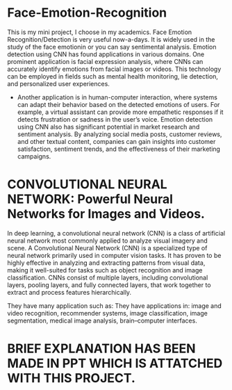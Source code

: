 # Face-Emotion-Recognition
This is my mini project, I choose in my academics. Face Emotion Recognition/Detection is very useful now-a-days. It is widely used in the study of the face emotionin or you can say sentimental analysis.
Emotion detection using CNN has found applications in various domains. One prominent application is facial expression analysis, where CNNs can accurately identify emotions from facial images or videos. This technology can be employed in fields such as mental health monitoring, lie detection, and personalized user experiences.
* Another application is in human-computer interaction, where systems can adapt their behavior based on the detected emotions of users. For example, a virtual assistant can provide more empathetic responses if it detects frustration or sadness in the user’s voice.
Emotion detection using CNN also has significant potential in market research and sentiment analysis. By analyzing social media posts, customer reviews, and other textual content, companies can gain insights into customer satisfaction, sentiment trends, and the effectiveness of their marketing campaigns.
# CONVOLUTIONAL NEURAL NETWORK: Powerful Neural Networks for Images and Videos.
In deep learning, a convolutional neural network (CNN) is a class of artificial neural network most commonly applied to analyze visual imagery and scene. A Convolutional Neural Network (CNN) is a specialized type of neural network primarily used in computer vision tasks. It has proven to be highly effective in analyzing and extracting patterns from visual data, making it well-suited for tasks such as object recognition and image classification. CNNs consist of multiple layers, including convolutional layers, pooling layers, and fully connected layers, that work together to extract and process features hierarchically.

 They have many application such as: They have applications in:
 image and video recognition, recommender systems, image classification, image segmentation, medical image analysis, brain–computer interfaces.

# BRIEF EXPLANATION HAS BEEN MADE IN PPT WHICH IS ATTATCHED WITH THIS PROJECT.
